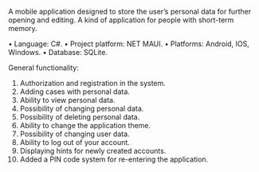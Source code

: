 A mobile application designed to store the user’s personal data for further opening and editing. A kind of application for people with short-term memory.

• Language: C#.
• Project platform: NET MAUI.
• Platforms: Android, IOS, Windows.
• Database: SQLite.

General functionality:
1. Authorization and registration in the system.
2. Adding cases with personal data.
3. Ability to view personal data.
4. Possibility of changing personal data.
5. Possibility of deleting personal data.
6. Ability to change the application theme.
7. Possibility of changing user data.
8. Ability to log out of your account.
9. Displaying hints for newly created accounts.
10. Added a PIN code system for re-entering the application.
